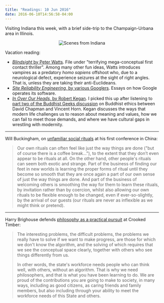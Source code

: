 ```yaml
---
title: "Readings: 10 Jun 2016"
date: 2016-06-10T14:56:58-04:00
---
```


Visiting Indiana this week, with a brief side-trip to the Champaign-Urbana area in Illinois.

<div align="center">
<img src="/content/images/2016/06/indiana.jpg" alt="Scenes from Indiana"/>
</div>

Vacation reading:

- [_Blindsight_ by Peter Watts](https://www.goodreads.com/book/show/48484.Blindsight). File under "terrifying mega-conceptual first contact thriller". Among many other fun ideas, Watts introduces vampires as a predatory _homo sapiens_ offshoot who, due to a neurological defect, experience seizures at the sight of right angles. That is, unless they are taking their anti-Euclideans.
- [_Site Reliability Engineering_, by various Googlers](https://www.goodreads.com/book/show/27968891-site-reliability-engineering). Essays on how Google operates its software.
- [_In Over Our Heads_, by Robert Kegan](https://www.goodreads.com/book/show/905156.In_Over_Our_Heads). I picked this up after listening to [part two of the Buddhist Geeks discussion](http://www.buddhistgeeks.com/2016/05/western-buddhism-dead/) on Buddhist ethics between David Chapman and Vincent Horn. Kegan discusses the ways that modern life challenges us to reason about meaning and values, how we can fail to meet those demands, and where we have cultural gaps in wrestling with modernity.

---

Will Buckingham, on [unfamiliar social rituals](http://waywardphilosophy.com/rituals-and-changes/) at his first conference in China:

> Our own rituals can often feel like just the way things are done ("but of course there is a coffee break..."), to the extent that they don’t even appear to be rituals at all. On the other hand, other people's rituals can seem both exotic and strange. Part of the business of finding our feet in new worlds is learning the proper forms of ritual until they become so smooth that they are once again a part of our own sense of just the way things are done. And part of the business of welcoming others is smoothing the way for them to learn these rituals, by invitation rather than by coercion, whilst also allowing our own rituals to be flexible enough to be changed, even if ever-so-slightly, by the arrival of our guests (our rituals are never as inflexible as we might think or pretend).

---

Harry Brighouse defends [philosophy as a practical pursuit](http://crookedtimber.org/2016/06/02/why-majoring-in-philosophy-is-less-risky-than-you-might-have-thought/) at Crooked Timber:

> The interesting problems, the difficult problems, the problems we really have to solve if we want to make progress, are those for which we don't know the algorithm, and the solving of which requires that we see the conceptual space clearly, together with others who see things differently from us.
>
> In other words, the state's workforce needs people who can think well, with others, without an algorithm. That is why we need philosophers, and that is what you have been learning to do. We are proud of the contributions you are going to make to society, in many ways, including as good citizens, as caring friends and family members, but also including through your ability to meet the workforce needs of this State and others.
